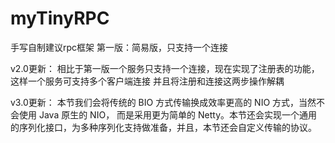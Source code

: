 # myTinyRPC
手写自制建议rpc框架 
第一版：简易版，只支持一个连接

v2.0更新：
相比于第一版一个服务只支持一个连接，现在实现了注册表的功能，这样一个服务可支持多个客户端连接
并且将注册和连接这两步操作解耦

v3.0更新：
本节我们会将传统的 BIO 方式传输换成效率更高的 NIO 方式，当然不会使用 Java 原生的 NIO，
而是采用更为简单的 Netty。本节还会实现一个通用的序列化接口，为多种序列化支持做准备，并且，本节还会自定义传输的协议。

